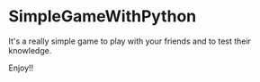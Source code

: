# SimpleGameWithPython

It's a really simple game to play with your friends and to test their knowledge.

Enjoy!!
